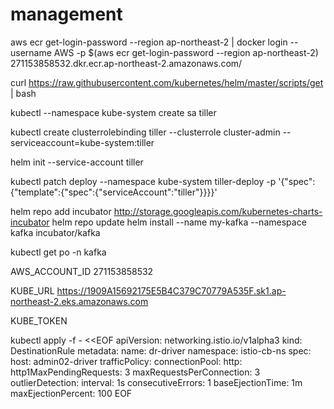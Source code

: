 # management
aws ecr get-login-password --region ap-northeast-2 | docker login --username AWS -p $(aws ecr get-login-password --region ap-northeast-2) 271153858532.dkr.ecr.ap-northeast-2.amazonaws.com/



curl https://raw.githubusercontent.com/kubernetes/helm/master/scripts/get | bash

kubectl --namespace kube-system create sa tiller

kubectl create clusterrolebinding tiller --clusterrole cluster-admin --serviceaccount=kube-system:tiller

helm init --service-account tiller

kubectl patch deploy --namespace kube-system tiller-deploy -p '{"spec":{"template":{"spec":{"serviceAccount":"tiller"}}}}'

helm repo add incubator http://storage.googleapis.com/kubernetes-charts-incubator
helm repo update
helm install --name my-kafka --namespace kafka incubator/kafka  

kubectl get po -n kafka 



AWS_ACCOUNT_ID
271153858532

KUBE_URL
https://1909A15692175E5B4C379C70779A535F.sk1.ap-northeast-2.eks.amazonaws.com

KUBE_TOKEN




kubectl apply -f - <<EOF
apiVersion: networking.istio.io/v1alpha3
kind: DestinationRule
metadata:
  name: dr-driver
  namespace: istio-cb-ns
spec:
  host: admin02-driver
  trafficPolicy:
    connectionPool:
      http:
        http1MaxPendingRequests: 3
        maxRequestsPerConnection: 3
    outlierDetection:
      interval: 1s
      consecutiveErrors: 1
      baseEjectionTime: 1m
      maxEjectionPercent: 100
EOF
